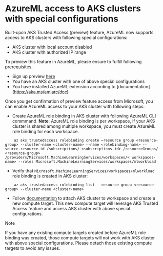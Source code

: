 # AzureML access to AKS clusters with special configurations

Built-upon AKS Trusted Access (preview) feature, AzureML now supports access to AKS clusters with following special configurations:
- AKS cluster with local account disabled
- AKS cluster with authorized IP range

To preview this feature in AzureML, please ensure to fulfill following prerequisites:
- Sign up preview [here](https://forms.office.com/Pages/ResponsePage.aspx?id=v4j5cvGGr0GRqy180BHbR9S7K-kdeMpBoc3jEmzkKMVUREwxSjhQTVNaM1I4RlVENklYQ1hRTFFSTC4u)
- You have an AKS cluster with one of above special configurations
- You have installed AzureML extension according to [documentation] (https://aka.ms/amlarc/doc)

Once you get confirmation of preview feature access from Microsoft, you can enable AzureML access to your AKS cluster with following steps:
- Create AzureML role binding in AKS cluster with following AzureML CLI commmand. **Note**: AzureML role binding is per workspace, if your AKS cluster is shared among multiple workspace, you must create AzureML role binding for each workspace.

```shell
    az aks trustedaccess rolebinding create –resource group <resource-group> --cluster-name <cluster-name> --name <rolebinding-name> --source-resource-id /subscriptions/ <subscriptions-id> /resourceGroups/ <resource-group> /providers/Microsoft.MachineLearningServices/workspaces/< workspaces-name> --roles Microsoft.MachineLearningServices/workspaces/mlworkload

``` 
- Verify that ```Microsoft.MachineLearningServices/workspaces/mlworkload``` role binding is created in AKS cluster:
```shell
    az aks trustedaccess rolebinding list --resource-group <resource-group> --cluster-name <cluster-name>
```
- Follow [documentation](https://aka.ms/amlarc/doc) to attach AKS cluster to workspace and create a new compute target. This new compute target will leverage AKS Trusted Access feature and access AKS cluster with above special configurations.

> [!NOTE]
  > If you have any existing compute targets created before AzureML role binding was created, those compute targets will not work with AKS cluster with above special configurations. Please detach those existing compute targets to avoid any issues.

